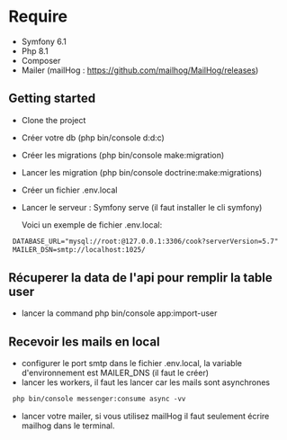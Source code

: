 # Require

- Symfony 6.1
- Php 8.1
- Composer
- Mailer (mailHog : https://github.com/mailhog/MailHog/releases)

## Getting started

- Clone the project
- Créer votre db (php bin/console d:d:c)
- Créer les migrations (php bin/console make:migration)
- Lancer les migration (php bin/console doctrine:make:migrations)
- Créer un fichier .env.local
- Lancer le serveur : Symfony serve (il faut installer le cli symfony)
 
  Voici un exemple de fichier .env.local: 

```txt
 DATABASE_URL="mysql://root:@127.0.0.1:3306/cook?serverVersion=5.7"
 MAILER_DSN=smtp://localhost:1025/
```

## Récuperer la data de l'api pour remplir la table user

- lancer la command php bin/console app:import-user 

## Recevoir les mails en local

- configurer le port smtp  dans le fichier .env.local, la variable d'environnement est MAILER_DNS (il faut le créer)
- lancer les workers, il faut les lancer car les mails sont asynchrones 
 ```txt
  php bin/console messenger:consume async -vv
```

- lancer votre mailer, si vous utilisez mailHog il faut seulement écrire mailhog dans le terminal.

